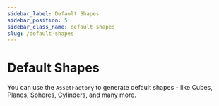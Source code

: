 ```yaml
---
sidebar_label: Default Shapes
sidebar_position: 5
sidebar_class_name: default-shapes
slug: /default-shapes
---
```


# Default Shapes

You can use the `AssetFactory` to generate default shapes - like Cubes, Planes, Spheres, Cylinders, and many more.

